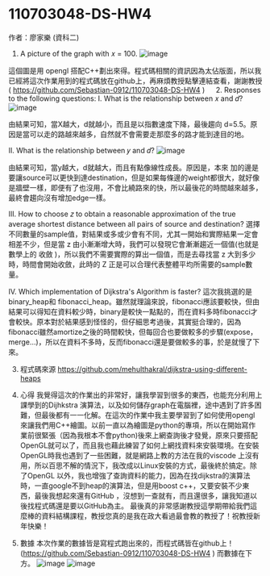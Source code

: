 # 110703048-DS-HW4
作者：廖家樂 (資科二)

1.	A picture of the graph with 𝑥 = 100.
 ![image](https://user-images.githubusercontent.com/94668166/212936397-fe6dd7b0-63f1-4a14-993e-50bcffa7c8c5.png)

這個圖是用 opengl 搭配C++劃出來得。程式碼相關的資訊因為太佔版面，所以我已經將這次作業用到的程式碼放在github上，再麻煩教授點擊連結查看，謝謝教授( https://github.com/Sebastian-0912/110703048-DS-HW4 ) 
 
2.	Responses to the following questions:
I.	What is the relationship between 𝑥 and 𝑑? 
 ![image](https://user-images.githubusercontent.com/94668166/212936489-9839d051-4a04-4c31-90f3-06856631742b.png)

由結果可知，當X越大，d就越小，而且是以指數速度下降，最後趨向 
d=5.5。原因是當可以走的路越來越多，自然就不會需要走那麼多的路才能到達目的地。

II.	What is the relationship between 𝑦 and 𝑑?
 ![image](https://user-images.githubusercontent.com/94668166/212936549-5650bb37-2a2b-4852-b563-4ec3438a562a.png)

由結果可知，當y越大，d就越大，而且有點像線性成長。原因是，本來
加的邊是要讓source可以更快到達destination，但是如果每條邊的weight都很大，就好像是牆壁一樣，即便有了也沒用，不會比繞路來的快，所以最後花的時間越來越多，最終會趨向沒有增加edge一樣。


III.	How to choose 𝑧 to obtain a reasonable approximation of the true average shortest distance between all pairs of source and destination? 
選擇不同數量的sample值，對結果或多或少會有不同，尤其一開始和實際結果一定會相差不少，但是當 z 由小漸漸增大時，我們可以發現它會漸漸趨近一個值(也就是數學上的 收斂 )，所以我們不需要實際的算出一個值，而是去尋找當 z 大到多少時，時間會開始收斂，此時的 Z 正是可以合理代表整體平均所需要的sample數量。

IV.	Which implementation of Dijkstra's Algorithm is faster?
這次我挑選的是binary_heap和 fibonacci_heap。雖然就理論來說，fibonacci應該要較快，但由結果可以得知在資料較少時，binary是較快一點點的，而在資料多時fibonacci才會較快。原本對於結果感到怪怪的，但仔細思考過後，其實挺合理的，因為fibonacci雖然amortize之後的時間較快，但每回合也要做較多的步驟(expose，merge…)，所以在資料不多時，反而fibonacci還是要做較多的事，於是就慢了下來。

3.	程式碼來源
https://github.com/mehulthakral/dijkstra-using-different-heaps 

4.	心得
我覺得這次的作業出的非常好，讓我學習到很多的東西，也能充分利用上課學到的Dijhkstra 演算法，以及如何儲存graph在電腦裡，途中遇到了許多困難，但最後都有一一化解。在這次的作業中我主要學習到了如何使用opengl 來讓我們用C++繪圖。以前一直以為繪圖是python的專項，所以在開始寫作業前很緊張（因為我根本不會python)後來上網查詢後才發覺，原來只要搭配OpenGL就可以了，而且我也藉此練習了如何上網找資料來安裝環境。在安裝OpenGL時我也遇到了一些困難，就是網路上教的方法在我的viscode 上沒有用，所以百思不解的情況下，我改成以Linux安裝的方式，最後終於搞定。除了OpenGL 以外，我也增強了查詢資料的能力，因為在找dijkstra的演算法時，一直google不到heap的演算法，但是用boost c++，又要安裝不少東西，最後我想起來還有GitHub ，沒想到一查就有，而且還很多，讓我知道以後找程式碼還是要以GitHub為主。
最後真的非常感謝教授這學期帶給我們這麼棒的資料結構課程，教授您真的是我在政大看過最會教的教授了！祝教授新年快樂！


5.	數據
	本次作業的數據皆是寫程式跑出來的，而程式碼皆在github上！
(https://github.com/Sebastian-0912/110703048-DS-HW4 )
而數據在下方。
 ![image](https://user-images.githubusercontent.com/94668166/212936751-e9c6b96a-18c0-42d1-b142-bbf74da867fc.png)
![image](https://user-images.githubusercontent.com/94668166/212936796-666cd2a2-0b6a-407e-8638-40c1354f2324.png)
